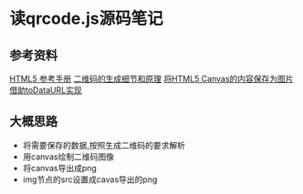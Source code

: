 # 读qrcode.js源码笔记

## 参考资料

[HTML5 <canvas> 参考手册](http://www.runoob.com/tags/ref-canvas.html)
[二维码的生成细节和原理](http://developer.51cto.com/art/201310/414082_all.htm)
[将HTML5 Canvas的内容保存为图片借助toDataURL实现](http://www.jb51.net/html5/83401.html)

## 大概思路

* 将需要保存的数据,按照生成二维码的要求解析
* 用canvas绘制二维码图像
* 将canvas导出成png
* img节点的src设置成cavas导出的png